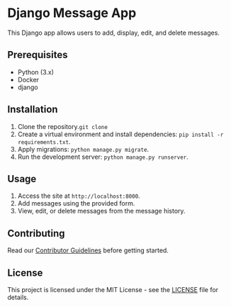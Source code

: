 # Django Message App

This Django app allows users to add, display, edit, and delete messages.

## Prerequisites

- Python (3.x)
- Docker
- django


## Installation
1. Clone the repository.`git clone `
2. Create a virtual environment and install dependencies: `pip install -r requirements.txt`.
3. Apply migrations: `python manage.py migrate`.
4. Run the development server: `python manage.py runserver`.

## Usage
1. Access the site at `http://localhost:8000`.
2. Add messages using the provided form.
3. View, edit, or delete messages from the message history.

## Contributing

Read our [Contributor Guidelines](CONTRIBUTING.md) before getting started.

## License

This project is licensed under the MIT License - see the [LICENSE](LICENSE) file for details.

